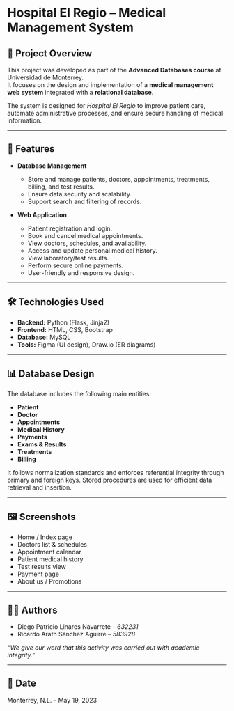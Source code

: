 # Hospital El Regio – Medical Management System

## 📌 Project Overview
This project was developed as part of the **Advanced Databases course** at Universidad de Monterrey.  
It focuses on the design and implementation of a **medical management web system** integrated with a **relational database**.  

The system is designed for *Hospital El Regio* to improve patient care, automate administrative processes, and ensure secure handling of medical information.

---

## 🚀 Features
- **Database Management**
  - Store and manage patients, doctors, appointments, treatments, billing, and test results.
  - Ensure data security and scalability.
  - Support search and filtering of records.

- **Web Application**
  - Patient registration and login.
  - Book and cancel medical appointments.
  - View doctors, schedules, and availability.
  - Access and update personal medical history.
  - View laboratory/test results.
  - Perform secure online payments.
  - User-friendly and responsive design.

---

## 🛠️ Technologies Used
- **Backend:** Python (Flask, Jinja2)  
- **Frontend:** HTML, CSS, Bootstrap  
- **Database:** MySQL  
- **Tools:** Figma (UI design), Draw.io (ER diagrams)  

---

## 📊 Database Design
The database includes the following main entities:
- **Patient**
- **Doctor**
- **Appointments**
- **Medical History**
- **Payments**
- **Exams & Results**
- **Treatments**
- **Billing**

It follows normalization standards and enforces referential integrity through primary and foreign keys. Stored procedures are used for efficient data retrieval and insertion.

---

## 🖼️ Screenshots
- Home / Index page  
- Doctors list & schedules  
- Appointment calendar  
- Patient medical history  
- Test results view  
- Payment page  
- About us / Promotions  

---

## 👨‍💻 Authors
- Diego Patricio Linares Navarrete – *632231*  
- Ricardo Arath Sánchez Aguirre – *583928*  

*“We give our word that this activity was carried out with academic integrity.”*  

---

## 📅 Date
Monterrey, N.L. – May 19, 2023
